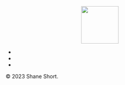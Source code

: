 <head>
    <link rel="stylesheet" href="https://use.fontawesome.com/releases/v5.15.3/css/all.css" integrity="...">
</head>

<div id="header" align="center">
  <img src="https://media.giphy.com/media/M9gbBd9nbDrOTu1Mqx/giphy.gif" width="100"/>
</div>

<ul class="social-icons">
  <li><a href="https://github.com/sshort1996"><i class="fab fa-github fa-3x"></i></a></li>
  <li><a href="mailto:shane.short5@gmail.com"><i class="far fa-envelope fa-3x"></i></a></li>
  <li><a href="https://www.linkedin.com/in/shaneshort96/"><i class="fab fa-linkedin fa-3x"></i></a></li>
</ul>
<p>© 2023 Shane Short.</p>  

